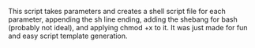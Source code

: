 This script takes parameters and creates a shell script file for each parameter, appending the sh line ending, adding the shebang for bash (probably not ideal), and applying chmod +x to it. It was just made for fun and easy script template generation.

